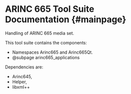 # ARINC 665 Tool Suite Documentation {#mainpage}
Handling of ARINC 665 media set.

This tool suite contains the components:
 - Namespaces Arinc665 and Arinc665Qt.
 - @subpage arinc665_applications

Dependencies are:
 - Arinc645,
 - Helper,
 - libxml++
